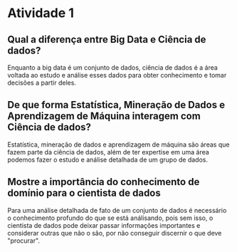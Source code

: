 # Atividade 1

## Qual a diferença entre Big Data e Ciência de dados?

Enquanto a big data é um conjunto de dados, ciência de dados é a área voltada ao estudo e análise esses dados para obter conhecimento e tomar decisões a partir deles.

## De que forma Estatística, Mineração de Dados e Aprendizagem de Máquina interagem com Ciência de dados?

Estatística, mineração de dados e aprendizagem de máquina são áreas que fazem parte da ciência de dados, além de ter expertise em uma área podemos fazer o estudo e análise detalhada de um grupo de dados.

## Mostre a importância do conhecimento de domínio para o cientista de dados

Para uma análise detalhada de fato de um conjunto de dados é necessário o conhecimento profundo do que se está análisando, pois sem isso, o cientista de dados pode deixar passar informações importantes e considerar outras que não o são, por não conseguir discernir o que deve "procurar".